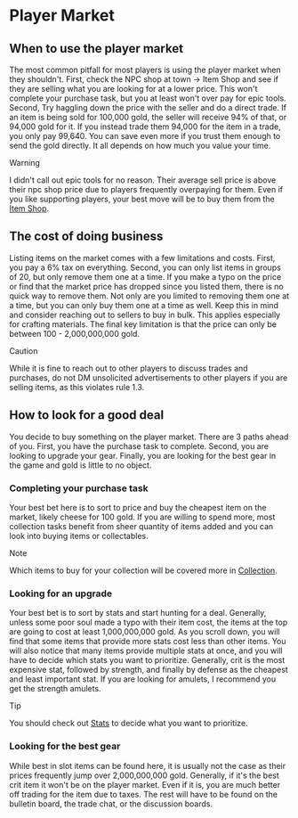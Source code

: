 # Player Market

## When to use the player market
The most common pitfall for most players is using the player market when they shouldn't. First, check the NPC shop at town -> Item Shop and see if they are selling what you are looking for at a lower price. This won't complete your purchase task, but you at least won't over pay for epic tools. Second, Try haggling down the price with the seller and do a direct trade. If an item is being sold for 100,000 gold, the seller will receive 94% of that, or 94,000 gold for it. If you instead trade them 94,000 for the item in a trade, you only pay 99,640. You can save even more if you trust them enough to send the gold directly. It all depends on how much you value your time.
> [!WARNING]
> I didn't call out epic tools for no reason. Their average sell price is above their npc shop price due to players frequently overpaying for them. Even if you like supporting players, your best move will be to buy them from the [Item Shop](/economy-and-trading/item-shop).

## The cost of doing business
Listing items on the market comes with a few limitations and costs. First, you pay a 6% tax on everything. Second, you can only list items in groups of 20, but only remove them one at a time. If you make a typo on the price or find that the market price has dropped since you listed them, there is no quick way to remove them. Not only are you limited to removing them one at a time, but you can only buy them one at a time as well. Keep this in mind and consider reaching out to sellers to buy in bulk. This applies especially for crafting materials. The final key limitation is that the price can only be between 100 - 2,000,000,000 gold.

> [!CAUTION]
> While it is fine to reach out to other players to discuss trades and purchases, do not DM unsolicited advertisements to other players if you are selling items, as this violates rule 1.3.

## How to look for a good deal
You decide to buy something on the player market. There are 3 paths ahead of you. First, you have the purchase task to complete. Second, you are looking to upgrade your gear. Finally, you are looking for the best gear in the game and gold is little to no object.

### Completing your purchase task
Your best bet here is to sort to price and buy the cheapest item on the market, likely cheese for 100 gold. If you are willing to spend more, most collection tasks benefit from sheer quantity of items added and you can look into buying items or collectables.
> [!NOTE]
> Which items to buy for your collection will be covered more in [Collection](/items/collection).

### Looking for an upgrade
Your best bet is to sort by stats and start hunting for a deal. Generally, unless some poor soul made a typo with their item cost, the items at the top are going to cost at least 1,000,000,000 gold. As you scroll down, you will find that some items that provide more stats cost less than other items. You will also notice that many items provide multiple stats at once, and you will have to decide which stats you want to prioritize. Generally, crit is the most expensive stat, followed by strength, and finally by defense as the cheapest and least important stat. If you are looking for amulets, I recommend you get the strength amulets.
> [!TIP]
> You should check out [Stats](/character/stats) to decide what you want to prioritize.

### Looking for the best gear
While best in slot items can be found here, it is usually not the case as their prices frequently jump over 2,000,000,000 gold. Generally, if it's the best crit item it won't be on the player market. Even if it is, you are much better off trading for the item due to taxes. The rest will have to be found on the bulletin board, the trade chat, or the discussion boards.
